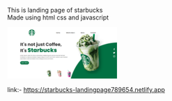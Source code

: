 This is landing page of starbucks <br>
Made using html css and javascript

<img src="/images/landing-page.png" height="50%" width="50%">

link:- https://starbucks-landingpage789654.netlify.app